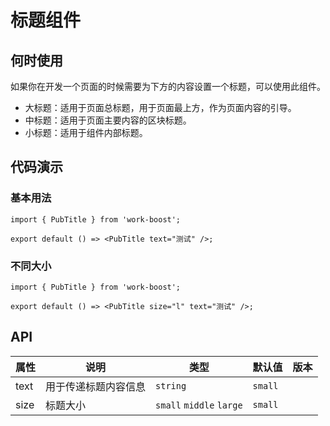 # 标题组件

## 何时使用

如果你在开发一个页面的时候需要为下方的内容设置一个标题，可以使用此组件。

- 大标题：适用于页面总标题，用于页面最上方，作为页面内容的引导。
- 中标题：适用于页面主要内容的区块标题。
- 小标题：适用于组件内部标题。

## 代码演示

### 基本用法

```tsx
import { PubTitle } from 'work-boost';

export default () => <PubTitle text="测试" />;
```

### 不同大小

```tsx
import { PubTitle } from 'work-boost';

export default () => <PubTitle size="l" text="测试" />;
```

## API

| 属性 | 说明                 | 类型                     | 默认值  | 版本 |
| ---- | -------------------- | ------------------------ | ------- | ---- |
| text | 用于传递标题内容信息 | `string`                 | `small` |      |
| size | 标题大小             | `small` `middle` `large` | `small` |      |
